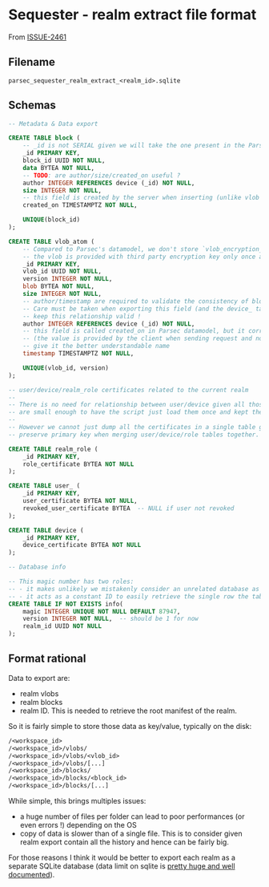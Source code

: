 <!-- Parsec Cloud (https://parsec.cloud) Copyright (c) BUSL-1.1 2016-present Scille SAS -->

# Sequester - realm extract file format

From [ISSUE-2461](https://github.com/Scille/parsec-cloud/issues/2461)

## Filename

`parsec_sequester_realm_extract_<realm_id>.sqlite`

## Schemas

```sql
-- Metadata & Data export

CREATE TABLE block (
    -- _id is not SERIAL given we will take the one present in the Parsec database
    _id PRIMARY KEY,
    block_id UUID NOT NULL,
    data BYTEA NOT NULL,
    -- TODO: are author/size/created_on useful ?
    author INTEGER REFERENCES device (_id) NOT NULL,
    size INTEGER NOT NULL,
    -- this field is created by the server when inserting (unlike vlob's timestamp, see below)
    created_on TIMESTAMPTZ NOT NULL,

    UNIQUE(block_id)
);

CREATE TABLE vlob_atom (
    -- Compared to Parsec's datamodel, we don't store `vlob_encryption_revision` given
    -- the vlob is provided with third party encryption key only once at creation time
    _id PRIMARY KEY,
    vlob_id UUID NOT NULL,
    version INTEGER NOT NULL,
    blob BYTEA NOT NULL,
    size INTEGER NOT NULL,
    -- author/timestamp are required to validate the consistency of blob
    -- Care must be taken when exporting this field (and the device_ table) to
    -- keep this relationship valid !
    author INTEGER REFERENCES device (_id) NOT NULL,
    -- this field is called created_on in Parsec datamodel, but it correspond to the timestamp field in the API
    -- (the value is provided by the client when sending request and not created on server side) so better
    -- give it the better understandable name
    timestamp TIMESTAMPTZ NOT NULL,

    UNIQUE(vlob_id, version)
);

-- user/device/realm_role certificates related to the current realm
--
-- There is no need for relationship between user/device given all those data
-- are small enough to have the script just load them once and kept them in memory
--
-- However we cannot just dump all the certificates in a single table given we cannot
-- preserve primary key when merging user/device/role tables together.

CREATE TABLE realm_role (
    _id PRIMARY KEY,
    role_certificate BYTEA NOT NULL
);

CREATE TABLE user_ (
    _id PRIMARY KEY,
    user_certificate BYTEA NOT NULL,
    revoked_user_certificate BYTEA  -- NULL if user not revoked
);

CREATE TABLE device (
    _id PRIMARY KEY,
    device_certificate BYTEA NOT NULL
);

-- Database info

-- This magic number has two roles:
-- - it makes unlikely we mistakenly consider an unrelated database as a legit
-- - it acts as a constant ID to easily retrieve the single row the table
CREATE TABLE IF NOT EXISTS info(
    magic INTEGER UNIQUE NOT NULL DEFAULT 87947,
    version INTEGER NOT NULL,  -- should be 1 for now
    realm_id UUID NOT NULL
);
```

## Format rational

Data to export are:

- realm vlobs
- realm blocks
- realm ID. This is needed to retrieve the root manifest of the realm.

So it is fairly simple to store those data as key/value, typically on the disk:

```txt
/<workspace_id>
/<workspace_id>/vlobs/
/<workspace_id>/vlobs/<vlob_id>
/<workspace_id>/vlobs/[...]
/<workspace_id>/blocks/
/<workspace_id>/blocks/<block_id>
/<workspace_id>/blocks/[...]
```

While simple, this brings multiples issues:

- a huge number of files per folder can lead to poor performances (or even errors !) depending on the OS
- copy of data is slower than of a single file. This is to consider given realm export contain all the history and hence can be fairly big.

For those reasons I think it would be better to export each realm as a separate SQLite database (data limit on sqlite is [pretty huge and well documented](https://www.sqlite.org/limits.html)).
